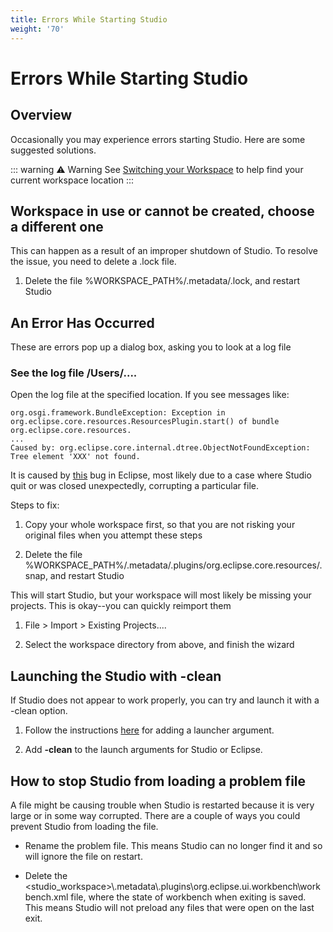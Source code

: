 ```yaml
---
title: Errors While Starting Studio
weight: '70'
---
```


# Errors While Starting Studio

## Overview

Occasionally you may experience errors starting Studio. Here are some suggested solutions.

::: warning ⚠️ Warning
See [Switching your Workspace](/guide/Axway_Appcelerator_Studio/Axway_Appcelerator_Studio_Guide/Basic_Concepts/Switching_your_Workspace/) to help find your current workspace location
:::

## Workspace in use or cannot be created, choose a different one

This can happen as a result of an improper shutdown of Studio. To resolve the issue, you need to delete a .lock file.

1. Delete the file %WORKSPACE\_PATH%/.metadata/.lock, and restart Studio

## An Error Has Occurred

These are errors pop up a dialog box, asking you to look at a log file

### See the log file /Users/....

Open the log file at the specified location. If you see messages like:

```
org.osgi.framework.BundleException: Exception in org.eclipse.core.resources.ResourcesPlugin.start() of bundle org.eclipse.core.resources.
...
Caused by: org.eclipse.core.internal.dtree.ObjectNotFoundException: Tree element 'XXX' not found.
```

It is caused by [this](https://bugs.eclipse.org/bugs/show_bug.cgi?id=149121) bug in Eclipse, most likely due to a case where Studio quit or was closed unexpectedly, corrupting a particular file.

Steps to fix:

1. Copy your whole workspace first, so that you are not risking your original files when you attempt these steps

2. Delete the file %WORKSPACE\_PATH%/.metadata/.plugins/org.eclipse.core.resources/.snap, and restart Studio

This will start Studio, but your workspace will most likely be missing your projects. This is okay--you can quickly reimport them

1. File > Import > Existing Projects....

2. Select the workspace directory from above, and finish the wizard

## Launching the Studio with -clean

If Studio does not appear to work properly, you can try and launch it with a -clean option.

1. Follow the instructions [here](/guide/Axway_Appcelerator_Studio/Axway_Appcelerator_Studio_Guide/Customizing_Studio/Adding_Command-Line_Options/) for adding a launcher argument.

2. Add **\-clean** to the launch arguments for Studio or Eclipse.

## How to stop Studio from loading a problem file

A file might be causing trouble when Studio is restarted because it is very large or in some way corrupted. There are a couple of ways you could prevent Studio from loading the file.

* Rename the problem file. This means Studio can no longer find it and so will ignore the file on restart.

* Delete the <studio\_workspace>\\.metadata\\.plugins\\org.eclipse.ui.workbench\\workbench.xml file, where the state of workbench when exiting is saved. This means Studio will not preload any files that were open on the last exit.
